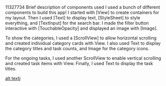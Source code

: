 11327734
Brief description of components used
I used a bunch of different components to build this app! I started with [View] to create containers for my layout. Then I used [Text] to display text, [StyleSheet] to style everything, and [TextInput] for the search bar. I made the filter button interactive with [TouchableOpacity] and displayed an image with [Image].

To show the categories, I used a [ScrollView] to allow horizontal scrolling and created individual category cards with View. I also used Text to display the category titles and task counts, and Image for the category icons.

For the ongoing tasks, I used another ScrollView to enable vertical scrolling and created task items with View. Finally, I used Text to display the task titles.

[alt text](screenshot.jpg)j